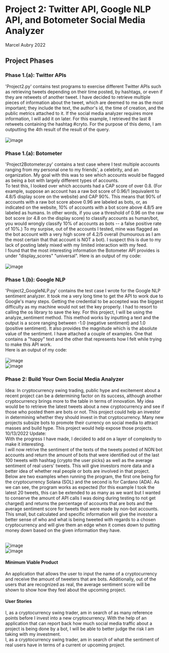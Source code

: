 # Project 2: Twitter API, Google NLP API, and Botometer Social Media Analyzer

Marcel Aubry 2022

## Project Phases
### Phase 1.(a): Twitter APIs
'Project2.py' contains test programs to exercise different Twitter APIs such as retrieving tweets depending on their time posted, by hashtags, or even if they are retweets of another tweet. I have decided to retrieve multiple pieces of information about the tweet, which are deemed to me as the most important; they include the text, the author's id, the time of creation, and the public metrics attached to it. If the social media analyzer requires more information, I will add it on later.
For this example, I retrieved the last 8 retweets containing the hashtag #cryto. For the purpose of this demo, I am outputting the 4th result of the result of the query. <br> <br>
![image](https://user-images.githubusercontent.com/52050560/194782820-9313058a-113b-40a0-a27d-7683df0160a0.png)


### Phase 1.(a): Botometer
'Project2Botometer.py' contains a test case where I test multiple accounts ranging from my personal one to my friends', a celebrity, and an organization. My goal with this was to see which accounts would be flagged as being a bot with largely different types of accounts. <br>
To test this, I looked over which accounts had a CAP score of over 0.8. (For example, suppose an account has a raw bot score of 0.96/1 (equivalent to 4.8/5 display score on the website) and CAP 90%. This means that 90% of accounts with a raw bot score above 0.96 are labeled as bots, or, as indicated on the website, 10% of accounts with a bot score above 4.8/5 are labeled as humans. In other words, if you use a threshold of 0.96 on the raw bot score (or 4.8 on the display score) to classify accounts as human/bot, you would wrongly classify 10% of accounts as bots -- a false positive rate of 10%.) To my surpise, out of the accounts I tested, mine was flagged as the bot account with a very high score of 4.2/5 overall (humourous as I am the most certain that that account is NOT a bot). I suspect this is due to my lack of posting lately mixed with my limited interaction with my feed. <br> I found that the most interesting information the Botometer API provides is under "display_scores" "universal".
Here is an output of my code: <br> <br>
![image](https://user-images.githubusercontent.com/52050560/194781570-d7c7c521-d761-4f10-b10c-3f1dc0d9a606.png)

### Phase 1.(b): Google NLP
'Project2_GoogleNLP.py' contains the test case I wrote for the Google NLP sentiment analyzer. It took me a very long time to get the API to work due to Google's many steps. Getting the credential to be accepted was the biggest difficulty as my machine would not set the key properly. I had to resort to calling the os library to save the key. For this project, I will be using the analyze_sentiment method. This method works by inputting a text and the output is a score ranging between -1.0 (negative sentiment) and 1.0 (positive sentiment). It also provides the magnitude which is the absolute value of the sentiment. I have attached a couple of examples. One that contains a "happy" text and the other that represents how I felt while trying to make this API work.
<br> Here is an output of my code: <br><br>
![image](https://user-images.githubusercontent.com/52050560/195751602-3ecc2842-0aac-4e34-aa41-91698f754f2b.png)
<br>
![image](https://user-images.githubusercontent.com/52050560/195751687-27007dbc-73ae-49ff-8edf-18ba4b09b8a7.png)


### Phase 2: Build Your Own Social Media Analyzer
Idea: In cryptocurrency swing trading, public hype and excitement about a recent project can be a determining factor on its success, although another cryptocurrency brings more to the table in terms of innovation. My idea would be to retrieve the latest tweets about a new cryptocurrency and see if those who posted them are bots or not. This project could help an investor in determining whether they should invest in that cryptocurrency. Many new projects subsize bots to promote their currency on social media to attract masses and build hype. This project would help expose those projects. <br>
10/13/2022 Update: <br>
With the progress I have made, I decided to add on a layer of complexity to make it interesting. <br>
I will now retrive the sentiment of the texts of the tweets posted of NON bot accounts and return the amount of bots that were identified out of the last 100 tweets with hashtag {crypto the user picks} as well as the average sentiment of real users' tweets. This will give investors more data and a better idea of whether real people or bots are involved in that project. <br>
Below are two examples when running the program, the first one being for the cryptocurrency Solana (SOL) and the second is for Cardano (ADA). As we can see, the program works as expected (for this example I took the latest 20 tweets, this can be extended to as many as we want but I wanted to conserve the amount of API calls I was doing during testing to not get charged) and returns the percentage of accounts that are bots and the average sentiment score for tweets that were made by non-bot accounts. This small, but calculated and specific information will give the investor a better sense of who and what is being tweeted with regards to a chosen cryptocurrency and will give them an edge when it comes down to putting money down based on the given information they have.
<br> <br>

![image](https://user-images.githubusercontent.com/52050560/196062212-6af42819-fcdf-4abf-a983-3a88827c4f8f.png) <br>
![image](https://user-images.githubusercontent.com/52050560/196062231-d4c0ac9a-cc0c-493f-b783-738fcc19d1c9.png)



#### Minimum Viable Product 
An application that allows the user to input the name of a cryptocurrency and receive the amount of tweeters that are bots. Additionally, out of the users that are recognized as real, the average sentiment score will be shown to show how they feel about the upcoming project.
#### User Stories
I, as a cryptocurrency swing trader, am in search of as many reference points before I invest into a new cryptocurrency. With the help of an application that can report back how much social media traffic about a project is being done by a bot, I will be able to better judge the risk I am taking with my investment. <br>
I, as a cryptocurrency swing trader, am in search of what the sentiment of real users have in terms of a current or upcoming project.

